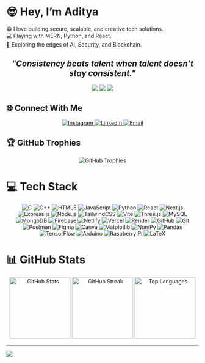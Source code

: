 # 😎 Hey, I’m Aditya 
😁 I love building secure, scalable, and creative tech solutions.<br>💻 Playing with MERN, Python, and React.<br>🔐 Exploring the edges of AI, Security, and Blockchain.


<h2 align="center"><i><b>"Consistency beats talent when talent doesn’t stay consistent."</b></i></h2>

<p align="center">
  <img src="https://img.shields.io/badge/⚡-Keep_Hustling!-blueviolet?style=for-the-badge" />
  <img src="https://img.shields.io/badge/🔥-Stay_Focused-red?style=for-the-badge" />
  <img src="https://img.shields.io/badge/🚀-Keep_Building-green?style=for-the-badge" />
</p>




## 🌐 Connect With Me  

<p align="center">
  <a href="https://instagram.com/Vastav_adsr" target="_blank">
    <img src="https://img.shields.io/badge/Instagram-%23E4405F.svg?&style=for-the-badge&logo=instagram&logoColor=white" alt="Instagram"/>
  </a>
  <a href="https://linkedin.com/in/AdityaSrivastava" target="_blank">
    <img src="https://img.shields.io/badge/LinkedIn-%230077B5.svg?&style=for-the-badge&logo=linkedin&logoColor=white" alt="LinkedIn"/>
  </a>
  <a href="mailto:nothingadsr123@gmail.com" target="_blank">
    <img src="https://img.shields.io/badge/Email-D14836?&style=for-the-badge&logo=gmail&logoColor=white" alt="Email"/>
  </a>
</p>

## 🏆 GitHub Trophies
<p align="center">
  <img src="https://github-profile-trophy.vercel.app/?username=NothingADSR123&theme=monokai&no-frame=false&no-bg=true&margin-w=4&row=1" alt="GitHub Trophies"/>
</p>


# 💻 Tech Stack

<p align="center">
  
  <!-- Languages -->
  <img src="https://img.shields.io/badge/c-%2300599C.svg?style=flat&logo=c&logoColor=white" alt="C"/>
  <img src="https://img.shields.io/badge/c++-%2300599C.svg?style=flat&logo=c%2B%2B&logoColor=white" alt="C++"/>
  <img src="https://img.shields.io/badge/html5-%23E34F26.svg?style=flat&logo=html5&logoColor=white" alt="HTML5"/>
  <img src="https://img.shields.io/badge/javascript-%23323330.svg?style=flat&logo=javascript&logoColor=%23F7DF1E" alt="JavaScript"/>
  <img src="https://img.shields.io/badge/python-3670A0?style=flat&logo=python&logoColor=ffdd54" alt="Python"/>

  <!-- Frameworks & Libraries -->
  <img src="https://img.shields.io/badge/react-%2320232a.svg?style=flat&logo=react&logoColor=%2361DAFB" alt="React"/>
  <img src="https://img.shields.io/badge/Next-black?style=flat&logo=next.js&logoColor=white" alt="Next.js"/>
  <img src="https://img.shields.io/badge/express.js-%23404d59.svg?style=flat&logo=express&logoColor=%2361DAFB" alt="Express.js"/>
  <img src="https://img.shields.io/badge/node.js-6DA55F?style=flat&logo=node.js&logoColor=white" alt="Node.js"/>
  <img src="https://img.shields.io/badge/tailwindcss-%2338B2AC.svg?style=flat&logo=tailwind-css&logoColor=white" alt="TailwindCSS"/>
  <img src="https://img.shields.io/badge/vite-%23646CFF.svg?style=flat&logo=vite&logoColor=white" alt="Vite"/>
  <img src="https://img.shields.io/badge/threejs-black?style=flat&logo=three.js&logoColor=white" alt="Three.js"/>

  <!-- Databases -->
  <img src="https://img.shields.io/badge/mysql-4479A1.svg?style=flat&logo=mysql&logoColor=white" alt="MySQL"/>
  <img src="https://img.shields.io/badge/MongoDB-%234ea94b.svg?style=flat&logo=mongodb&logoColor=white" alt="MongoDB"/>
  <img src="https://img.shields.io/badge/firebase-a08021?style=flat&logo=firebase&logoColor=ffcd34" alt="Firebase"/>

  <!-- Deployment -->
  <img src="https://img.shields.io/badge/netlify-%23000000.svg?style=flat&logo=netlify&logoColor=#00C7B7" alt="Netlify"/>
  <img src="https://img.shields.io/badge/vercel-%23000000.svg?style=flat&logo=vercel&logoColor=white" alt="Vercel"/>
  <img src="https://img.shields.io/badge/Render-%46E3B7.svg?style=flat&logo=render&logoColor=white" alt="Render"/>

  <!-- Tools -->
  <img src="https://img.shields.io/badge/github-%23121011.svg?style=flat&logo=github&logoColor=white" alt="GitHub"/>
  <img src="https://img.shields.io/badge/git-%23F05033.svg?style=flat&logo=git&logoColor=white" alt="Git"/>
  <img src="https://img.shields.io/badge/Postman-FF6C37?style=flat&logo=postman&logoColor=white" alt="Postman"/>
  <img src="https://img.shields.io/badge/figma-%23F24E1E.svg?style=flat&logo=figma&logoColor=white" alt="Figma"/>
  <img src="https://img.shields.io/badge/Canva-%2300C4CC.svg?style=flat&logo=Canva&logoColor=white" alt="Canva"/>

  <!-- Data Science -->
  <img src="https://img.shields.io/badge/Matplotlib-%23ffffff.svg?style=flat&logo=Matplotlib&logoColor=black" alt="Matplotlib"/>
  <img src="https://img.shields.io/badge/numpy-%23013243.svg?style=flat&logo=numpy&logoColor=white" alt="NumPy"/>
  <img src="https://img.shields.io/badge/pandas-%23150458.svg?style=flat&logo=pandas&logoColor=white" alt="Pandas"/>
  <img src="https://img.shields.io/badge/TensorFlow-%23FF6F00.svg?style=flat&logo=TensorFlow&logoColor=white" alt="TensorFlow"/>

  <!-- Hardware -->
  <img src="https://img.shields.io/badge/-Arduino-00979D?style=flat&logo=Arduino&logoColor=white" alt="Arduino"/>
  <img src="https://img.shields.io/badge/-Raspberry_Pi-C51A4A?style=flat&logo=Raspberry-Pi" alt="Raspberry Pi"/>
  <img src="https://img.shields.io/badge/latex-%23008080.svg?style=flat&logo=latex&logoColor=white" alt="LaTeX"/>

</p>


# 📊 GitHub Stats

<p align="center">
  <img src="https://github-readme-stats.vercel.app/api?username=NothingADSR123&theme=midnight-purple&hide_border=false&include_all_commits=false&count_private=false" alt="GitHub Stats" height="160"/>
  <img src="https://nirzak-streak-stats.vercel.app/?user=NothingADSR123&theme=midnight-purple&hide_border=false" alt="GitHub Streak" height="160"/>
  <img src="https://github-readme-stats.vercel.app/api/top-langs/?username=NothingADSR123&theme=midnight-purple&hide_border=false&include_all_commits=false&count_private=false&layout=compact" alt="Top Languages" height="160"/>
</p>

---
[![](https://visitcount.itsvg.in/api?id=NothingADSR123&icon=2&color=6)](https://visitcount.itsvg.in)

